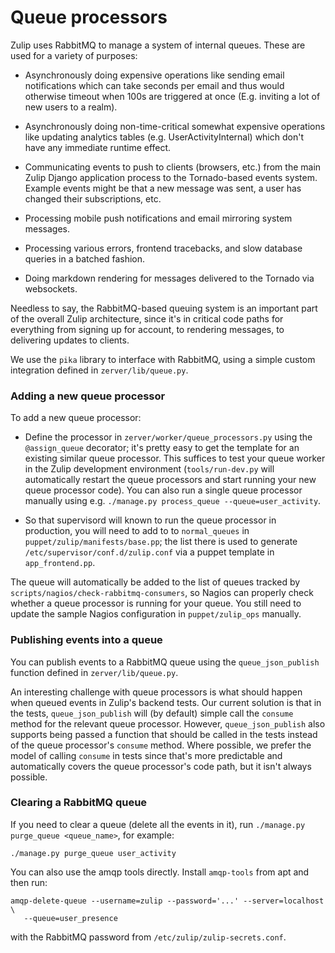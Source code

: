 # Queue processors

Zulip uses RabbitMQ to manage a system of internal queues.  These are
used for a variety of purposes:

* Asynchronously doing expensive operations like sending email
  notifications which can take seconds per email and thus would
  otherwise timeout when 100s are triggered at once (E.g. inviting a
  lot of new users to a realm).

* Asynchronously doing non-time-critical somewhat expensive operations
  like updating analytics tables (e.g. UserActivityInternal) which
  don't have any immediate runtime effect.

* Communicating events to push to clients (browsers, etc.) from the
  main Zulip Django application process to the Tornado-based events
  system.  Example events might be that a new message was sent, a user
  has changed their subscriptions, etc.

* Processing mobile push notifications and email mirroring system
  messages.

* Processing various errors, frontend tracebacks, and slow database
  queries in a batched fashion.

* Doing markdown rendering for messages delivered to the Tornado via
  websockets.

Needless to say, the RabbitMQ-based queuing system is an important
part of the overall Zulip architecture, since it's in critical code
paths for everything from signing up for account, to rendering
messages, to delivering updates to clients.

We use the `pika` library to interface with RabbitMQ, using a simple
custom integration defined in `zerver/lib/queue.py`.

### Adding a new queue processor

To add a new queue processor:

* Define the processor in `zerver/worker/queue_processors.py` using
  the `@assign_queue` decorator; it's pretty easy to get the template
  for an existing similar queue processor.  This suffices to test your
  queue worker in the Zulip development environment
  (`tools/run-dev.py` will automatically restart the queue processors
  and start running your new queue processor code).  You can also run
  a single queue processor manually using e.g. `./manage.py
  process_queue --queue=user_activity`.

* So that supervisord will known to run the queue processor in
  production, you will need to add to to `normal_queues` in
  `puppet/zulip/manifests/base.pp`; the list there is used to generate
  `/etc/supervisor/conf.d/zulip.conf` via a puppet template in
  `app_frontend.pp`.

The queue will automatically be added to the list of queues tracked by
`scripts/nagios/check-rabbitmq-consumers`, so Nagios can properly
check whether a queue processor is running for your queue.  You still
need to update the sample Nagios configuration in `puppet/zulip_ops`
manually.

### Publishing events into a queue

You can publish events to a RabbitMQ queue using the
`queue_json_publish` function defined in `zerver/lib/queue.py`.

An interesting challenge with queue processors is what should happen
when queued events in Zulip's backend tests.  Our current solution is
that in the tests, `queue_json_publish` will (by default) simple call
the `consume` method for the relevant queue processor.  However,
`queue_json_publish` also supports being passed a function that should
be called in the tests instead of the queue processor's `consume`
method.  Where possible, we prefer the model of calling `consume` in
tests since that's more predictable and automatically covers the queue
processor's code path, but it isn't always possible.

### Clearing a RabbitMQ queue

If you need to clear a queue (delete all the events in it), run
`./manage.py purge_queue <queue_name>`, for example:

```
./manage.py purge_queue user_activity
```

You can also use the amqp tools directly.  Install `amqp-tools` from
apt and then run:

```
amqp-delete-queue --username=zulip --password='...' --server=localhost \
   --queue=user_presence
```

with the RabbitMQ password from `/etc/zulip/zulip-secrets.conf`.
